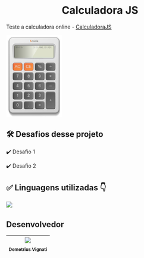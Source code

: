 <h1 align="center">Calculadora JS</h1>

Teste a calculadora online - [CalculadoraJS](https://www.google.com)

<img width="150" alt="Imagem do site" src="https://github.com/demetriusvas/CalculadoraJS/blob/4f1b55d86c1152af304707c218ebb758d58c0433/assets/img/calculadora-javascript.jpg">

## 🛠️ Desafios desse projeto

:heavy_check_mark: Desafio 1

:heavy_check_mark: Desafio 2


## ✅ Linguagens utilizadas 👇

<p align="left">
  <a href="#">
    <img src="https://skillicons.dev/icons?i=html,css,js" />
  </a>
</p>

## Desenvolvedor

| [<img src="https://avatars.githubusercontent.com/u/22012261?s=400&v=4" width=115><br><sub>Demetrius Vignati</sub>](https://github.com/demetriusvas) |
| :---: |
